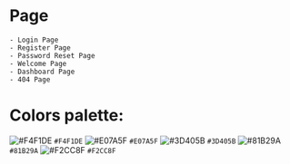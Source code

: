# Page
    - Login Page
    - Register Page
    - Password Reset Page
    - Welcome Page
    - Dashboard Page
    - 404 Page


# Colors palette:
![#F4F1DE](https://placehold.co/15x15/F4F1DE/F4F1DE.png) `#F4F1DE`
![#E07A5F](https://placehold.co/15x15/E07A5F/E07A5F.png) `#E07A5F`
![#3D405B](https://placehold.co/15x15/3D405B/3D405B.png) `#3D405B`
![#81B29A](https://placehold.co/15x15/81B29A/81B29A.png) `#81B29A`
![#F2CC8F](https://placehold.co/15x15/F2CC8F/F2CC8F.png) `#F2CC8F`